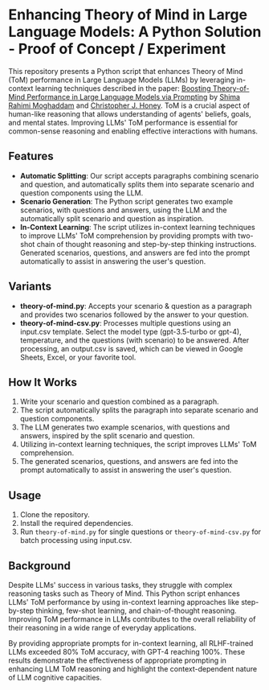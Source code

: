 # Enhancing Theory of Mind in Large Language Models: A Python Solution - Proof of Concept / Experiment

This repository presents a Python script that enhances Theory of Mind (ToM) performance in Large Language Models (LLMs) by leveraging in-context learning techniques described in the paper: [Boosting Theory-of-Mind Performance in Large Language Models via Prompting](https://arxiv.org/pdf/2304.11490.pdf) by [Shima Rahimi Moghaddam](https://twitter.com/Shima_RM_) and [Christopher J. Honey](https://twitter.com/chrishoney). ToM is a crucial aspect of human-like reasoning that allows understanding of agents' beliefs, goals, and mental states. Improving LLMs' ToM performance is essential for common-sense reasoning and enabling effective interactions with humans.

## Features

- **Automatic Splitting**: Our script accepts paragraphs combining scenario and question, and automatically splits them into separate scenario and question components using the LLM.
- **Scenario Generation**: The Python script generates two example scenarios, with questions and answers, using the LLM and the automatically split scenario and question as inspiration.
- **In-Context Learning**: The script utilizes in-context learning techniques to improve LLMs' ToM comprehension by providing prompts with two-shot chain of thought reasoning and step-by-step thinking instructions. Generated scenarios, questions, and answers are fed into the prompt automatically to assist in answering the user's question.

## Variants

- **theory-of-mind.py**: Accepts your scenario & question as a paragraph and provides two scenarios followed by the answer to your question.
- **theory-of-mind-csv.py**: Processes multiple questions using an input.csv template. Select the model type (gpt-3.5-turbo or gpt-4), temperature, and the questions (with scenario) to be answered. After processing, an output.csv is saved, which can be viewed in Google Sheets, Excel, or your favorite tool.

## How It Works

1. Write your scenario and question combined as a paragraph.
2. The script automatically splits the paragraph into separate scenario and question components.
3. The LLM generates two example scenarios, with questions and answers, inspired by the split scenario and question.
4. Utilizing in-context learning techniques, the script improves LLMs' ToM comprehension.
5. The generated scenarios, questions, and answers are fed into the prompt automatically to assist in answering the user's question.

## Usage

1. Clone the repository.
2. Install the required dependencies.
3. Run `theory-of-mind.py` for single questions or `theory-of-mind-csv.py` for batch processing using input.csv.

## Background

Despite LLMs' success in various tasks, they struggle with complex reasoning tasks such as Theory of Mind. This Python script enhances LLMs' ToM performance by using in-context learning approaches like step-by-step thinking, few-shot learning, and chain-of-thought reasoning. Improving ToM performance in LLMs contributes to the overall reliability of their reasoning in a wide range of everyday applications.

By providing appropriate prompts for in-context learning, all RLHF-trained LLMs exceeded 80% ToM accuracy, with GPT-4 reaching 100%. These results demonstrate the effectiveness of appropriate prompting in enhancing LLM ToM reasoning and highlight the context-dependent nature of LLM cognitive capacities.
